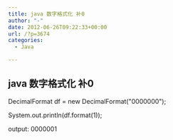 ```yaml
---
title: java 数字格式化 补0
author: "-"
date: 2012-06-26T09:22:33+00:00
url: /?p=3674
categories:
  - Java

---
```

## java 数字格式化 补0
DecimalFormat df = new DecimalFormat("0000000");
  
System.out.println(df.format(1));

output: 0000001